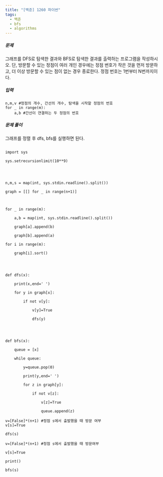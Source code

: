 ```yaml
---
title: "[백준] 1260 파이썬"
tags:
  - 백준
  - bfs
  - algorithms
---
```


##### 문제
그래프를 DFS로 탐색한 결과와 BFS로 탐색한 결과를 출력하는 프로그램을 작성하시오. 단, 방문할 수 있는 정점이 여러 개인 경우에는 정점 번호가 작은 것을 먼저 방문하고, 더 이상 방문할 수 있는 점이 없는 경우 종료한다. 정점 번호는 1번부터 N번까지이다.

##### 입력
```
n,m,v #정점의 개수, 간선의 개수, 탐색을 시작할 정점의 번호
for _ in range(m):
	a,b #간선이 연결하는 두 정점의 번호
```

##### 문제 풀이
그래프를 정렬 후 dfs, bfs를 실행하면 된다.

```

import sys

sys.setrecursionlimit(10**9)

  
  

n,m,s = map(int, sys.stdin.readline().split())

graph = [[] for _ in range(n+1)]

  

for _ in range(m):

    a,b = map(int, sys.stdin.readline().split())

    graph[a].append(b)

    graph[b].append(a)

for i in range(m):

    graph[i].sort()

  


def dfs(x):

    print(x,end=' ')

    for y in graph[x]:

        if not v[y]:

            v[y]=True

            dfs(y)

  
  

def bfs(x):

    queue = [x]

    while queue:

        y=queue.pop(0)

        print(y,end=' ')

        for z in graph[y]:

            if not v[z]:

                v[z]=True

                queue.append(z)

v=[False]*(n+1) #정점 s에서 출발했을 때 방문 여부 
v[s]=True

dfs(s)

v=[False]*(n+1) #정점 s에서 출발했을 때 방문여부

v[s]=True

print()

bfs(s)

```